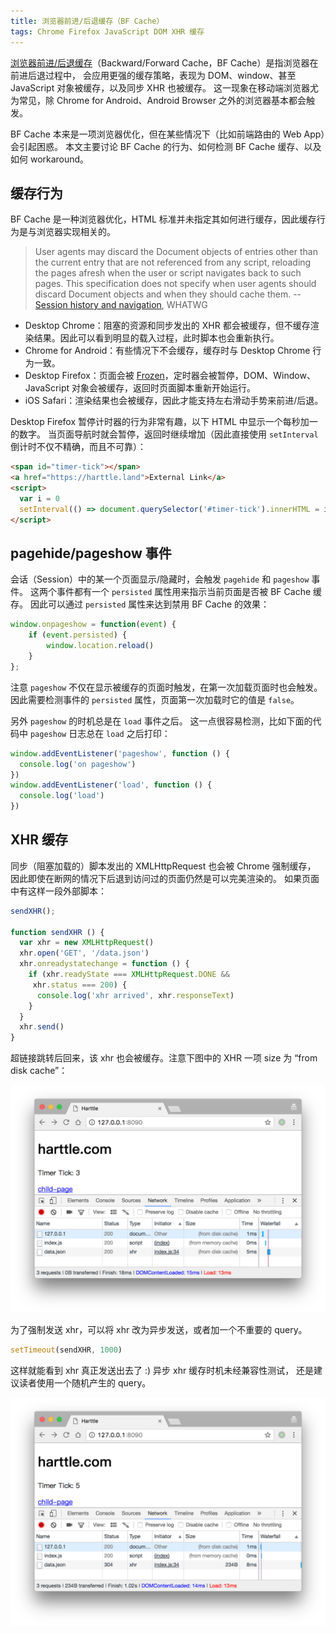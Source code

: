 ```yaml
---
title: 浏览器前进/后退缓存（BF Cache）
tags: Chrome Firefox JavaScript DOM XHR 缓存
---
```


[浏览器前进/后退缓存][bfc]（Backward/Forward Cache，BF Cache）是指浏览器在前进后退过程中，
会应用更强的缓存策略，表现为 DOM、window、甚至 JavaScript 对象被缓存，以及同步 XHR 也被缓存。
这一现象在移动端浏览器尤为常见，除 Chrome for Android、Android Browser 之外的浏览器基本都会触发。

BF Cache 本来是一项浏览器优化，但在某些情况下（比如前端路由的 Web App）会引起困惑。
本文主要讨论 BF Cache 的行为、如何检测 BF Cache 缓存、以及如何 workaround。

<!--more-->

## 缓存行为

BF Cache 是一种浏览器优化，HTML 标准并未指定其如何进行缓存，因此缓存行为是与浏览器实现相关的。

> User agents may discard the Document objects of entries other than the current entry that are not referenced from any script, reloading the pages afresh when the user or script navigates back to such pages. This specification does not specify when user agents should discard Document objects and when they should cache them. -- [Session history and navigation][spec-history], WHATWG

* Desktop Chrome：阻塞的资源和同步发出的 XHR 都会被缓存，但不缓存渲染结果。因此可以看到明显的载入过程，此时脚本也会重新执行。
* Chrome for Android：有些情况下不会缓存，缓存时与 Desktop Chrome 行为一致。
* Desktop Firefox：页面会被 [Frozen][bfc]，定时器会被暂停，DOM、Window、JavaScript 对象会被缓存，返回时页面脚本重新开始运行。
* iOS Safari：渲染结果也会被缓存，因此才能支持左右滑动手势来前进/后退。

Desktop Firefox 暂停计时器的行为非常有趣，以下 HTML 中显示一个每秒加一的数字。
当页面导航时就会暂停，返回时继续增加（因此直接使用 `setInterval` 倒计时不仅不精确，而且不可靠）：

```html
<span id="timer-tick"></span>
<a href="https://harttle.land">External Link</a>
<script>
  var i = 0
  setInterval(() => document.querySelector('#timer-tick').innerHTML = i++, 1000)
</script>
```

## pagehide/pageshow 事件

会话（Session）中的某一个页面显示/隐藏时，会触发 `pagehide` 和 `pageshow` 事件。
这两个事件都有一个 `persisted` 属性用来指示当前页面是否被 BF Cache 缓存。
因此可以通过 `persisted` 属性来达到禁用 BF Cache 的效果：

```javascript
window.onpageshow = function(event) {
    if (event.persisted) {
        window.location.reload() 
    }
};
```

注意 `pageshow` 不仅在显示被缓存的页面时触发，在第一次加载页面时也会触发。
因此需要检测事件的 `persisted` 属性，页面第一次加载时它的值是 `false`。

另外 `pageshow` 的时机总是在 `load` 事件之后。
这一点很容易检测，比如下面的代码中 `pageshow` 日志总在 `load` 之后打印：

```javascript
window.addEventListener('pageshow', function () {
  console.log('on pageshow')
})
window.addEventListener('load', function () {
  console.log('load')
})
```

## XHR 缓存

同步（阻塞加载的）脚本发出的 XMLHttpRequest 也会被 Chrome 强制缓存，
因此即使在断网的情况下后退到访问过的页面仍然是可以完美渲染的。
如果页面中有这样一段外部脚本：

```javascript
sendXHR();

function sendXHR () {
  var xhr = new XMLHttpRequest()
  xhr.open('GET', '/data.json')
  xhr.onreadystatechange = function () {
    if (xhr.readyState === XMLHttpRequest.DONE &&
     xhr.status === 200) {
      console.log('xhr arrived', xhr.responseText)
    }
  }
  xhr.send()
}
```

超链接跳转后回来，该 xhr 也会被缓存。注意下图中的 XHR 一项 size 为 “from disk cache”：

![xhr BF cache][xhr]

为了强制发送 xhr，可以将 xhr 改为异步发送，或者加一个不重要的 query。

```javascript
setTimeout(sendXHR, 1000)
```

这样就能看到 xhr 真正发送出去了 :) 异步 xhr 缓存时机未经兼容性测试，
还是建议读者使用一个随机产生的 query。

![async xhr BF cache][xhr-async]

[bfc]: https://developer.mozilla.org/en-US/docs/Working_with_BFCache
[spec-history]: https://html.spec.whatwg.org/multipage/browsers.html#history
[pageshow]: https://developer.mozilla.org/zh-CN/docs/Web/Events/pageshow
[pagehide]: https://developer.mozilla.org/zh-CN/docs/Web/Events/pagehide
[xhr-async]: /assets/img/blog/javascript/bf-cache-async-xhr@2x.png
[xhr]: /assets/img/blog/javascript/bf-cache-xhr@2x.png

